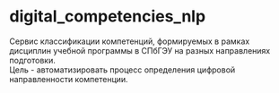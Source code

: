 # digital_competencies_nlp
Сервис классификации компетенций, формируемых в рамках дисциплин учебной программы в СПбГЭУ на разных направлениях подготовки. \
Цель - автоматизировать процесс определения цифровой направленности компетенции.

